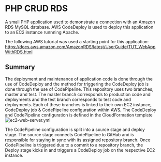 # PHP CRUD RDS
A small PHP application used to demonstrate a connection with an Amazon RDS MySQL database. AWS CodeDeploy is used to deploy this application to an EC2 instance runnning Apache.

The following AWS tutorial was used a starting point for this application:
https://docs.aws.amazon.com/AmazonRDS/latest/UserGuide/TUT_WebAppWithRDS.html

## Summary ##
The deployment and maintenance of application code is done through the use of CodeDeploy and the method for triggering the CodeDeploy job is done through the use of CodePipeline. This repository uses two branches, master and test. The master branch corresponds to production code and deployments and the test branch corresponds to test code and deployments. Each of these branches is linked to their own EC2 instance, CodeDeploy job & CodePipeline configuration within AWS. The CodeDeploy and CodePipeline configuration is defined in the CloudFormation template ![ec2-web-server.yml](https://github.com/jason4151/cloudformation/blob/master/ec2-web-server.yml)

The CodePipeline configuration is split into a source stage and deploy stage. The source stage connects CodePipeline to GitHub and is responsible for staying in sync with its assigned repository branch. Once CodePipeline is triggered due to a commit to a repository branch, the Deploy stage kicks in and triggers a CodeDeploy job on the respective EC2 instance.

